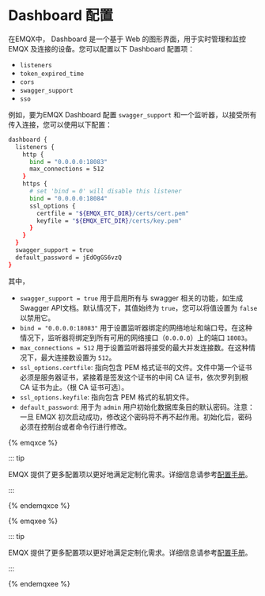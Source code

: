 # Dashboard 配置

在EMQX中， Dashboard 是一个基于 Web 的图形界面，用于实时管理和监控 EMQX 及连接的设备。您可以配置以下 Dashboard 配置项：

- `listeners`
- `token_expired_time`
- `cors`
- `swagger_support`
- `sso`

例如，要为EMQX Dashboard 配置 `swagger_support` 和一个监听器，以接受所有传入连接，您可以使用以下配置：

```bash
dashboard {
  listeners {
    http {
      bind = "0.0.0.0:18083"
      max_connections = 512
    }
    https {
      # set 'bind = 0' will disable this listener
      bind = "0.0.0.0:18084"
      ssl_options {
        certfile = "${EMQX_ETC_DIR}/certs/cert.pem"
        keyfile = "${EMQX_ETC_DIR}/certs/key.pem"
      }
    }
  }
  swagger_support = true
  default_password = jEdOgGS6vzQ
}
```

其中，

- `swagger_support = true` 用于启用所有与 swagger 相关的功能，如生成Swagger API文档。默认情况下，其值始终为 `true`，您可以将值设置为 `false` 以禁用它。
- `bind = "0.0.0.0:18083"` 用于设置监听器绑定的网络地址和端口号。在这种情况下，监听器将绑定到所有可用的网络接口（`0.0.0.0`）上的端口 `18083`。
- `max_connections = 512` 用于设置监听器将接受的最大并发连接数。在这种情况下，最大连接数设置为 `512`。
- `ssl_options.certfile`: 指向包含 PEM 格式证书的文件。文件中第一个证书必须是服务器证书，紧接着是签发这个证书的中间 CA 证书，依次罗列到根 CA 证书为止。（根 CA 证书可选）。
- `ssl_options.keyfile`: 指向包含 PEM 格式的私钥文件。
- `default_password`: 用于为 `admin` 用户初始化数据库条目的默认密码。注意：一旦 EMQX 初次启动成功，修改这个密码将不再不起作用。初始化后，密码必须在控制台或者命令行进行修改。

{% emqxce %}

::: tip

EMQX 提供了更多配置项以更好地满足定制化需求。详细信息请参考[配置手册](https://www.emqx.io/docs/zh/v@CE_VERSION@/hocon/)。

:::

{% endemqxce %}

{% emqxee %}

::: tip

EMQX 提供了更多配置项以更好地满足定制化需求。详细信息请参考[配置手册](https://docs.emqx.com/zh/enterprise/v@EE_VERSION@/hocon/)。

:::

{% endemqxee %}
